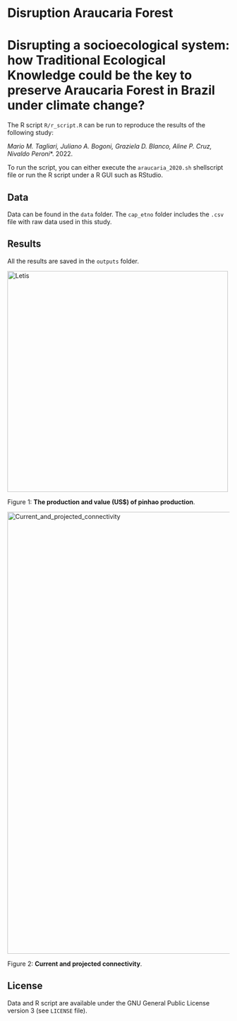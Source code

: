 # Disruption Araucaria Forest


# Disrupting a socioecological system: how Traditional Ecological Knowledge could be the key to preserve Araucaria Forest in Brazil under climate change?

The R script `R/r_script.R` can be run to reproduce the results of the following study:

**Mario M. Tagliari*, Juliano A. Bogoni, Graziela D. Blanco, Aline P. Cruz, Nivaldo Peroni**. 2022. 

To run the script, you can either execute the `araucaria_2020.sh` shellscript file or run the R script under a R GUI such as RStudio.

## Data

Data can be found in the `data` folder. The `cap_etno` folder includes the `.csv` file with raw data used in this study.

## Results

All the results are saved in the `outputs` folder.

<img alt="Letis" src="outputs/production_cost_pinhao" width="500">

Figure 1: **The production and value (US$) of pinhao production**.

<img alt="Current_and_projected_connectivity" src="outputs/Figure_4_tif.tif" width="1000">

Figure 2: **Current and projected connectivity**.
## License

Data and R script are available under the GNU General Public License version 3 (see `LICENSE` file).
